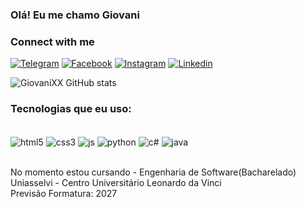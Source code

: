 ### Olá! Eu me chamo Giovani

### Connect with me

[![Telegram](https://img.shields.io/badge/Telegram-2CA5E0?style=for-the-badge&logo=telegram&logoColor=white)](https://t.me/GC_Desenvolvimentos)
[![Facebook](https://img.shields.io/badge/Facebook-1877F2?style=for-the-badge&logo=facebook&logoColor=white)](https://www.facebook.com/giovani.chaves.52/)
[![Instagram](https://img.shields.io/badge/Instagram-E4405F?style=for-the-badge&logo=instagram&logoColor=white)](https://www.instagram.com/giovani.chaves.52)
[![Linkedin](https://img.shields.io/badge/LinkedIn-0077B5?style=for-the-badge&logo=linkedin&logoColor=white)](https://www.linkedin.com/in/giovani-v-chaves-245440201/)

![GiovaniXX GitHub stats](https://github-readme-stats.vercel.app/api?username=GiovaniXX&show_icons=true&theme=radical)

### Tecnologias que eu uso:

<div style="display: inline_block"><br/>
  <img align="center" alt="html5" src="https://img.shields.io/badge/HTML5-E34F26?style=for-the-badge&logo=html5&logoColor=white" />
  <img align="center" alt="css3" src="https://img.shields.io/badge/CSS3-1572B6?style=for-the-badge&logo=css3&logoColor=white" />
  <img align="center" alt="js" src="https://img.shields.io/badge/JavaScript-323330?style=for-the-badge&logo=javascript&logoColor=F7DF1E" />
  <img align="center" alt="python" src="https://img.shields.io/badge/Python-14354C?style=for-the-badge&logo=python&logoColor=white" />
  <img align="center" alt="c#" src="https://img.shields.io/badge/C%23-239120?style=for-the-badge&logo=c-sharp&logoColor=white" />
  <img align="center" alt="java" src="https://img.shields.io/badge/Java-ED8B00?style=for-the-badge&logo=java&logoColor=white" /> 
</div><br/>

No momento estou cursando - Engenharia de Software(Bacharelado)
Uniasselvi - Centro Universitário Leonardo da Vinci<br/>
Previsão Formatura: 2027
